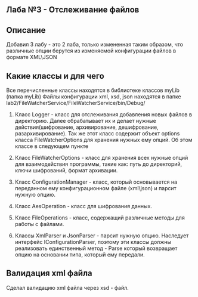 ## Лаба №3 - Отслеживание файлов
## Описание 
  Добавил 3 лабу - это 2 лаба, только измененная таким образом, что различные опции берутся из изменяемой конфигурации файлов в формате XML\JSON

## Какие классы и для чего
  Все перечисленные классы находятся в библиотеке классов myLib (папка myLib)
  Файлы конфигурации xml, xsd, json находятся в папке lab2/FileWatcherService/FileWatcherService/bin/Debug/
  
  1) Класс Logger - класс для отслеживания добавления новых файлов в директорию. Далее обрабатывает их и делает нужные действия(шифрование, архивирование, дешифрование, разархивирование). Так же этот класс содержит объект options класса FileWatcherOptions для хранения нужных ему опций. Об этом классе в следующем пункте
  
  2) Класс FileWatcherOptions - класс для хранения всех нужные опций для взаимодействия программы, такие как: путь до директорий, ключи шифрований, формат архивации.
  
  3) Класс ConfigurationManager - класс, который основывается на переданном ему конфигурационном файле (xml\json) и парсит нужную опцию.
 
  4) Класс AesOperation - класс для шифрования данных.

  5) Класс FileOperations - класс, содержащий различные методы для работы с файлами.

  6) Классы XmlParser и JsonParser -  парсит нужную опцию. Наследует интерфейс IConfigurationParser, поэтому эти классы должны реализовать единственный метод - Parse который возвращает опцию на основании типа, который ему передали.


 ## Валидация xml файла 
  Сделал валидацию xml файла через xsd - файл.

